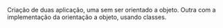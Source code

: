 Criação de duas aplicação, uma sem ser orientado a objeto. Outra com a implementação da orientação a objeto, usando classes.
